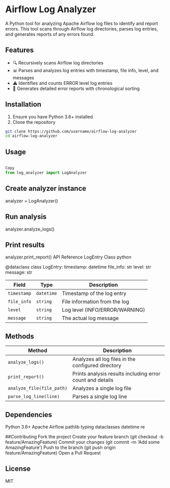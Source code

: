 # Airflow Log Analyzer

A Python tool for analyzing Apache Airflow log files to identify and report errors. This tool scans through Airflow log directories, parses log entries, and generates reports of any errors found.

## Features

- 🔍 Recursively scans Airflow log directories
- 📊 Parses and analyzes log entries with timestamp, file info, level, and messages
- ⚠️ Identifies and counts ERROR level log entries
- 📝 Generates detailed error reports with chronological sorting

## Installation

1. Ensure you have Python 3.6+ installed
2. Clone the repository
```bash
git clone https://github.com/username/airflow-log-analyzer
cd airflow-log-analyzer
```

## Usage
```python

Copy
from log_analyzer import LogAnalyzer
```

## Create analyzer instance
analyzer = LogAnalyzer()

## Run analysis
analyzer.analyze_logs()

## Print results
analyzer.print_report()
API Reference
LogEntry Class
python

@dataclass
class LogEntry:
    timestamp: datetime
    file_info: str
    level: str
    message: str
    
| Field | Type | Description |
|-------|------|-------------|
| `timestamp` | `datetime` | Timestamp of the log entry |
| `file_info` | `string` | File information from the log |
| `level` | `string` | Log level (INFO/ERROR/WARNING) |
| `message` | `string` | The actual log message |

## Methods
| Method | Description |
|--------|-------------|
| `analyze_logs()` | Analyzes all log files in the configured directory |
| `print_report()` | Prints analysis results including error count and details |
| `analyze_file(file_path)` | Analyzes a single log file |
| `parse_log_line(line)` | Parses a single log line |

## Dependencies
Python 3.6+
Apache Airflow
pathlib
typing
dataclasses
datetime
re

##Contributing
Fork the project
Create your feature branch (git checkout -b feature/AmazingFeature)
Commit your changes (git commit -m 'Add some AmazingFeature')
Push to the branch (git push origin feature/AmazingFeature)
Open a Pull Request

## License
MIT



